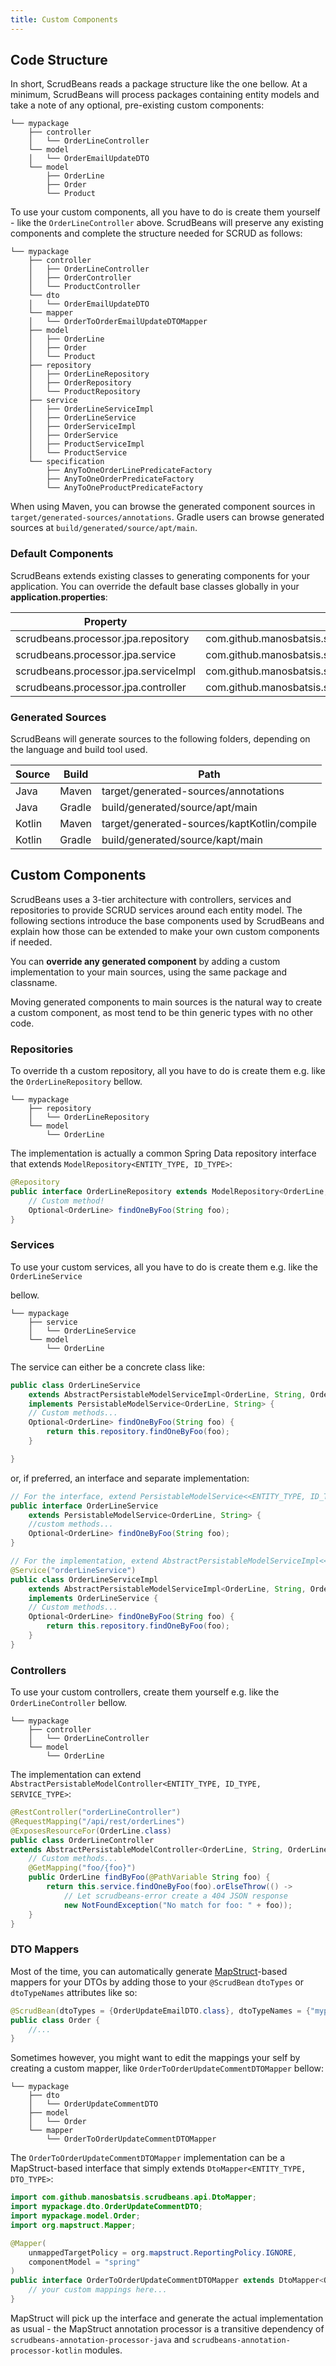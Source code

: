 ```yaml
---
title: Custom Components
---
```


## Code Structure

In short, ScrudBeans reads a package structure like the one bellow.
At a minimum, ScrudBeans will process packages containing entity models and
take a note of any optional, pre-existing custom components:

```
└── mypackage
	├── controller
	│   └── OrderLineController
	└── model
	│   └── OrderEmailUpdateDTO
	└── model
		├── OrderLine
		├── Order
		└── Product
```

To use your custom components, all you have to do is create them yourself - like the `OrderLineController`
above. ScrudBeans will preserve any existing components and complete the structure needed for SCRUD as follows:

```
└── mypackage
	├── controller
	│   ├── OrderLineController
	│   ├── OrderController
	│   └── ProductController
	└── dto
	│   └── OrderEmailUpdateDTO
	└── mapper
	│   └── OrderToOrderEmailUpdateDTOMapper
	├── model
	│   ├── OrderLine
	│   ├── Order
	│   └── Product
	├── repository
	│   ├── OrderLineRepository
	│   ├── OrderRepository
	│   └── ProductRepository
	├── service
	│   ├── OrderLineServiceImpl
	│   ├── OrderLineService
	│   ├── OrderServiceImpl
	│   ├── OrderService
	│   ├── ProductServiceImpl
	│   └── ProductService
	└── specification
		├── AnyToOneOrderLinePredicateFactory
		├── AnyToOneOrderPredicateFactory
		└── AnyToOneProductPredicateFactory
```

When using Maven, you can browse the generated component sources in `target/generated-sources/annotations`.
Gradle users can browse generated sources at `build/generated/source/apt/main`.

### Default Components

ScrudBeans extends existing classes to generating components for your application. You can override
the default base classes globally in your __application.properties__:

| Property                             	| Default Value                                                                       	|
|--------------------------------------	|-------------------------------------------------------------------------------------	|
| scrudbeans.processor.jpa.repository  	| com.github.manosbatsis.scrudbeans.common.repository.ModelRepository                 	|
| scrudbeans.processor.jpa.service     	| com.github.manosbatsis.scrudbeans.common.service.PersistableModelService            	|
| scrudbeans.processor.jpa.serviceImpl 	| com.github.manosbatsis.scrudbeans.jpa.service.AbstractPersistableModelServiceImpl   	|
| scrudbeans.processor.jpa.controller  	| com.github.manosbatsis.scrudbeans.jpa.controller.AbstractPersistableModelController 	|

### Generated Sources

ScrudBeans will generate sources to the following folders,
depending on the language and build tool used.

| Source   	| Build   	| Path                                        	|
|--------	|---------	|---------------------------------------------	|
| Java   	| Maven   	| target/generated-sources/annotations        	|
| Java   	| Gradle   	| build/generated/source/apt/main        	|
| Kotlin 	| Maven   	| target/generated-sources/kaptKotlin/compile 	|
| Kotlin 	| Gradle 	| build/generated/source/kapt/main            	|

## Custom Components

ScrudBeans uses a 3-tier architecture with controllers, services and repositories to provide SCRUD services
around each entity model. The following sections introduce the base components used by ScrudBeans and
explain how those can be extended to make your own custom components if needed.

You can __override any generated component__ by adding a custom implementation to your main sources,
using the same package and classname.

Moving generated components to main sources is the natural way to create a custom component,
as most tend to be thin generic types with no other code.

### Repositories

To override th a custom repository, all you have to do is create them e.g. like the `OrderLineRepository` bellow.

```
└── mypackage
	├── repository
	│   └── OrderLineRepository
	└── model
		└── OrderLine
```

The implementation is actually a common Spring Data repository interface that extends
`ModelRepository<ENTITY_TYPE, ID_TYPE>`:

```java
@Repository
public interface OrderLineRepository extends ModelRepository<OrderLine, String> {
	// Custom method!
	Optional<OrderLine> findOneByFoo(String foo);
}

```

### Services

To use your custom services, all you have to do is create them e.g. like the `OrderLineService`

bellow.

```
└── mypackage
	├── service
	│   └── OrderLineService
	└── model
		└── OrderLine
```

The service can either be a concrete class like:

```java
public class OrderLineService
	extends AbstractPersistableModelServiceImpl<OrderLine, String, OrderLineRepository>
	implements PersistableModelService<OrderLine, String> {
	// Custom methods...
	Optional<OrderLine> findOneByFoo(String foo) {
		return this.repository.findOneByFoo(foo);
	}

}
```

or, if preferred, an interface and separate implementation:

```java
// For the interface, extend PersistableModelService<<ENTITY_TYPE, ID_TYPE>>
public interface OrderLineService
	extends PersistableModelService<OrderLine, String> {
	//custom methods...
	Optional<OrderLine> findOneByFoo(String foo);
}

// For the implementation, extend AbstractPersistableModelServiceImpl<<ENTITY_TYPE, ID_TYPE, REPO_TYPE>>
@Service("orderLineService")
public class OrderLineServiceImpl
	extends AbstractPersistableModelServiceImpl<OrderLine, String, OrderLineRepository>
	implements OrderLineService {
	// Custom methods...
	Optional<OrderLine> findOneByFoo(String foo) {
		return this.repository.findOneByFoo(foo);
	}
}
```

### Controllers

To use your custom controllers, create them yourself e.g. like the `OrderLineController`
bellow.

```
└── mypackage
	├── controller
	│   └── OrderLineController
	└── model
		└── OrderLine
```

The implementation can extend
`AbstractPersistableModelController<ENTITY_TYPE, ID_TYPE, SERVICE_TYPE>`:

```java
@RestController("orderLineController")
@RequestMapping("/api/rest/orderLines")
@ExposesResourceFor(OrderLine.class)
public class OrderLineController
extends AbstractPersistableModelController<OrderLine, String, OrderLineService> {
	// Custom methods...
	@GetMapping("foo/{foo}")
	public OrderLine findByFoo(@PathVariable String foo) {
		return this.service.findOneByFoo(foo).orElseThrow(() ->
			// Let scrudbeans-error create a 404 JSON response
			new NotFoundException("No match for foo: " + foo));
	}
}
```

### DTO Mappers

Most of the time, you can automatically generate [MapStruct](http://mapstruct.org/)-based mappers for your DTOs by
adding those to your `@ScrudBean` `dtoTypes` or `dtoTypeNames` attributes like so:

```java
@ScrudBean(dtoTypes = {OrderUpdateEmailDTO.class}, dtoTypeNames = {"mypackage.dto.OrderUpdateCommentDTO"})
public class Order {
	//...
}
```

Sometimes however, you might want to edit the mappings your self by creating a custom mapper,
like `OrderToOrderUpdateCommentDTOMapper` bellow:

```
└── mypackage
	├── dto
	│   └── OrderUpdateCommentDTO
	├── model
	│   └── Order
	└── mapper
		└── OrderToOrderUpdateCommentDTOMapper
```

The `OrderToOrderUpdateCommentDTOMapper` implementation can be a MapStruct-based interface that simply extends
`DtoMapper<ENTITY_TYPE, DTO_TYPE>`:

```java
import com.github.manosbatsis.scrudbeans.api.DtoMapper;
import mypackage.dto.OrderUpdateCommentDTO;
import mypackage.model.Order;
import org.mapstruct.Mapper;

@Mapper(
	unmappedTargetPolicy = org.mapstruct.ReportingPolicy.IGNORE,
	componentModel = "spring"
)
public interface OrderToOrderUpdateCommentDTOMapper extends DtoMapper<Order, OrderUpdateCommentDTO> {
	// your custom mappings here...
}
```

MapStruct will pick up the interface and generate the actual implementation as usual - the MapStruct annotation
processor is a transitive dependency of `scrudbeans-annotation-processor-java`
and `scrudbeans-annotation-processor-kotlin` modules.
